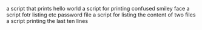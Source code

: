 a script that prints hello world
a script for printing confused smiley face
a script fotr listing etc password file
a script for listing the content of two files
a script printing the last ten lines

